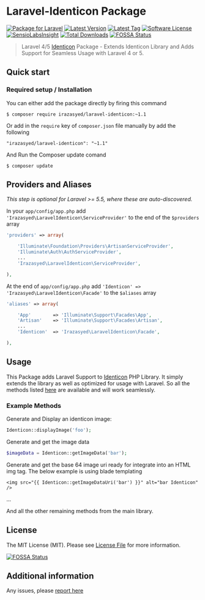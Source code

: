 Laravel-Identicon Package
=========================
[![Package for Laravel](https://img.shields.io/badge/Package%20for%20Laravel-4/5-blue.svg?style=flat-square)](https://github.com/irazasyed/laravel-identicon)
[![Latest Version](https://img.shields.io/github/release/irazasyed/laravel-identicon.svg?style=flat-square)](https://github.com/irazasyed/laravel-identicon/releases)
[![Latest Tag](https://img.shields.io/github/tag/irazasyed/laravel-identicon.svg?style=flat-square)](https://github.com/irazasyed/laravel-identicon/releases)
[![Software License](https://img.shields.io/badge/license-MIT-brightgreen.svg?style=flat-square)](LICENSE)
[![SensioLabsInsight](https://img.shields.io/sensiolabs/i/3a51a89d-7e80-467d-b857-5b05ccf3bdb5.svg?style=flat-square)](https://insight.sensiolabs.com/projects/3a51a89d-7e80-467d-b857-5b05ccf3bdb5)
[![Total Downloads](https://img.shields.io/packagist/dt/irazasyed/laravel-identicon.svg?style=flat-square)](https://packagist.org/packages/irazasyed/laravel-identicon)
[![FOSSA Status](https://app.fossa.io/api/projects/git%2Bgithub.com%2Firazasyed%2Flaravel-identicon.svg?type=shield)](https://app.fossa.io/projects/git%2Bgithub.com%2Firazasyed%2Flaravel-identicon?ref=badge_shield)


> Laravel 4/5 [Identicon][1] Package - Extends Identicon Library and Adds Support for Seamless Usage with Laravel 4 or 5.

## Quick start


### Required setup / Installation


You can either add the package directly by firing this command

	$ composer require irazasyed/laravel-identicon:~1.1

Or add in the `require` key of `composer.json` file manually by add the following

    "irazasyed/laravel-identicon": "~1.1"

And Run the Composer update comand

    $ composer update
    
## Providers and Aliases
_This step is optional for Laravel >= 5.5, where these are auto-discovered._

In your `app/config/app.php` add `'Irazasyed\LaravelIdenticon\ServiceProvider'` to the end of the `$providers` array

```php
'providers' => array(

    'Illuminate\Foundation\Providers\ArtisanServiceProvider',
    'Illuminate\Auth\AuthServiceProvider',
    ...
    'Irazasyed\LaravelIdenticon\ServiceProvider',

),
```

At the end of `app/config/app.php` add `'Identicon' => 'Irazasyed\LaravelIdenticon\Facade'` to the `$aliases` array

```php
'aliases' => array(

    'App'        => 'Illuminate\Support\Facades\App',
    'Artisan'    => 'Illuminate\Support\Facades\Artisan',
    ...
    'Identicon'  => 'Irazasyed\LaravelIdenticon\Facade',

),
```

## Usage

This Package adds Laravel Support to [Identicon][1] PHP Library. It simply extends the library as well as optimized for usage with Laravel. So all the methods listed [here][1] are available and will work seamlessly.

### Example Methods

Generate and Display an identicon image:
```php
Identicon::displayImage('foo');
```

Generate and get the image data
```php
$imageData = Identicon::getImageData('bar');
```

Generate and get the base 64 image uri ready for integrate into an HTML img tag. The below example is using blade templating
```
<img src="{{ Identicon::getImageDataUri('bar') }}" alt="bar Identicon" />
```

...

And all the other remaining methods from the main library.

## License

The MIT License (MIT). Please see [License File](LICENSE) for more information.

[![FOSSA Status](https://app.fossa.io/api/projects/git%2Bgithub.com%2Firazasyed%2Flaravel-identicon.svg?type=large)](https://app.fossa.io/projects/git%2Bgithub.com%2Firazasyed%2Flaravel-identicon?ref=badge_large)

## Additional information


Any issues, please [report here](https://github.com/irazasyed/laravel-identicon/issues)


[1]: http://identicon-php.org/
